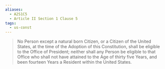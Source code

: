 ```yaml
---
aliases:
  - A2S1C5
  - Article II Section 1 Clause 5
tags:
  - us-const
---
```

> No Person except a natural born Citizen, or a Citizen of the United States, at the time of the Adoption of this Constitution, shall be eligible to the Office of President; neither shall any Person be eligible to that Office who shall not have attained to the Age of thirty five Years, and been fourteen Years a Resident within the United States.

